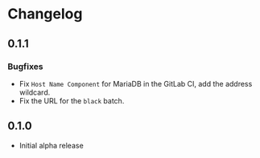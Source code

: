 # Changelog

## 0.1.1

### Bugfixes

+ Fix `Host Name Component` for MariaDB in the GitLab CI, add the address wildcard.
+ Fix the URL for the `black` batch.

## 0.1.0

+ Initial alpha release
